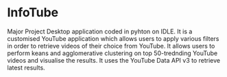 # InfoTube
Major Project
Desktop application coded in pyhton on IDLE. It is a customised YouTube application which allows users to apply various filters in order to retrieve videos of their choice from YouTube. It allows users to perform keans and agglomerative clustering on top 50-trednding YouTube videos and visualise the results. It uses the YouTube Data API v3 to retrieve latest results. 
